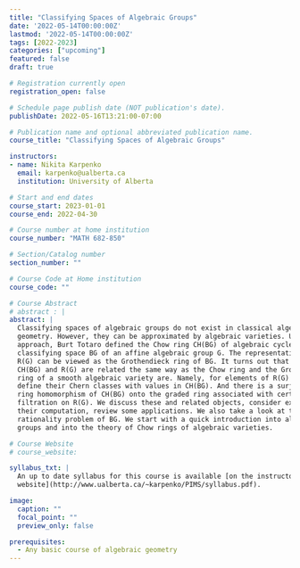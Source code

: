 ```yaml
---
title: "Classifying Spaces of Algebraic Groups"
date: '2022-05-14T00:00:00Z'
lastmod: '2022-05-14T00:00:00Z'
tags: [2022-2023]
categories: ["upcoming"]
featured: false
draft: true

# Registration currently open
registration_open: false

# Schedule page publish date (NOT publication's date).
publishDate: 2022-05-16T13:21:00-07:00

# Publication name and optional abbreviated publication name.
course_title: "Classifying Spaces of Algebraic Groups"

instructors:
- name: Nikita Karpenko
  email: karpenko@ualberta.ca
  institution: University of Alberta

# Start and end dates
course_start: 2023-01-01
course_end: 2022-04-30

# Course number at home institution
course_number: "MATH 682-850"

# Section/Catalog number
section_number: ""

# Course Code at Home institution
course_code: ""

# Course Abstract
# abstract : |
abstract: |
  Classifying spaces of algebraic groups do not exist in classical algebraic
  geometry. However, they can be approximated by algebraic varieties. Using this
  approach, Burt Totaro defined the Chow ring CH(BG) of algebraic cycles on the
  classifying space BG of an affine algebraic group G. The representation ring
  R(G) can be viewed as the Grothendieck ring of BG. It turns out that the rings
  CH(BG) and R(G) are related the same way as the Chow ring and the Grothendieck
  ring of a smooth algebraic variety are. Namely, for elements of R(G) one can
  define their Chern classes with values in CH(BG). And there is a surjective
  ring homomorphism of CH(BG) onto the graded ring associated with certain
  filtration on R(G). We discuss these and related objects, consider examples of
  their computation, review some applications. We also take a look at the
  rationality problem of BG. We start with a quick introduction into algebraic
  groups and into the theory of Chow rings of algebraic varieties.

# Course Website
# course_website: 

syllabus_txt: |
  An up to date syllabus for this course is available [on the instructor's
  website](http://www.ualberta.ca/~karpenko/PIMS/syllabus.pdf).

image:
  caption: ""
  focal_point: ""
  preview_only: false

prerequisites:
  - Any basic course of algebraic geometry
---
```

